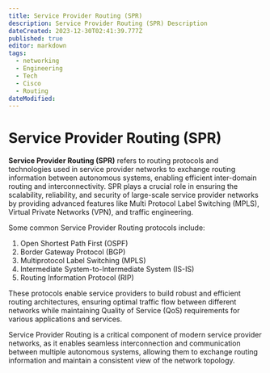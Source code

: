 ```yaml
---
title: Service Provider Routing (SPR)
description: Service Provider Routing (SPR) Description
dateCreated: 2023-12-30T02:41:39.777Z
published: true
editor: markdown
tags:
  - networking
  - Engineering
  - Tech
  - Cisco
  - Routing
dateModified: 
---
```

# Service Provider Routing (SPR)

**Service Provider Routing (SPR)** refers to routing protocols and technologies used in service provider networks to exchange routing information between autonomous systems, enabling efficient inter-domain routing and interconnectivity. SPR plays a crucial role in ensuring the scalability, reliability, and security of large-scale service provider networks by providing advanced features like Multi Protocol Label Switching (MPLS), Virtual Private Networks (VPN), and traffic engineering.

Some common Service Provider Routing protocols include:

1. Open Shortest Path First (OSPF)
2. Border Gateway Protocol (BGP)
3. Multiprotocol Label Switching (MPLS)
4. Intermediate System-to-Intermediate System (IS-IS)
5. Routing Information Protocol (RIP)

These protocols enable service providers to build robust and efficient routing architectures, ensuring optimal traffic flow between different networks while maintaining Quality of Service (QoS) requirements for various applications and services.

Service Provider Routing is a critical component of modern service provider networks, as it enables seamless interconnection and communication between multiple autonomous systems, allowing them to exchange routing information and maintain a consistent view of the network topology.